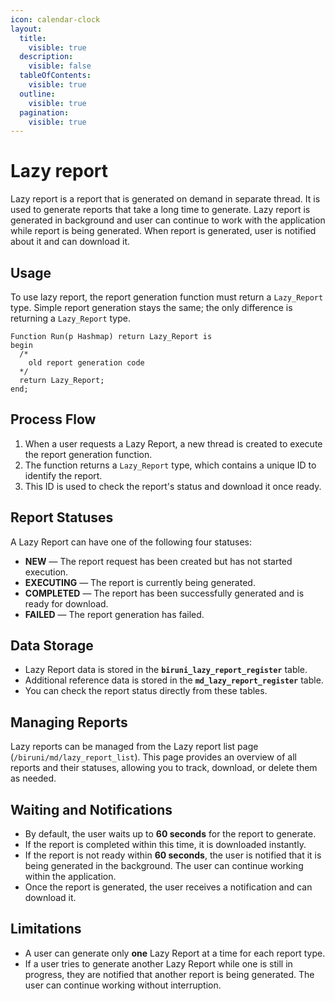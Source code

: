 ```yaml
---
icon: calendar-clock
layout:
  title:
    visible: true
  description:
    visible: false
  tableOfContents:
    visible: true
  outline:
    visible: true
  pagination:
    visible: true
---
```


# Lazy report

Lazy report is a report that is generated on demand in separate thread. It is used to generate reports that take a long time to generate. Lazy report is generated in background and user can continue to work with the application while report is being generated. When report is generated, user is notified about it and can download it.

## Usage

To use lazy report, the report generation function must return a `Lazy_Report` type. Simple report generation stays the same; the only difference is returning a `Lazy_Report` type.

```plsql
Function Run(p Hashmap) return Lazy_Report is
begin
  /*
    old report generation code
  */
  return Lazy_Report;
end;
```

## **Process Flow**

1. When a user requests a Lazy Report, a new thread is created to execute the report generation function.
2. The function returns a `Lazy_Report` type, which contains a unique ID to identify the report.
3. This ID is used to check the report's status and download it once ready.

## **Report Statuses**

A Lazy Report can have one of the following four statuses:

* **NEW** — The report request has been created but has not started execution.
* **EXECUTING** — The report is currently being generated.
* **COMPLETED** — The report has been successfully generated and is ready for download.
* **FAILED** — The report generation has failed.

## **Data Storage**

* Lazy Report data is stored in the **`biruni_lazy_report_register`** table.
* Additional reference data is stored in the **`md_lazy_report_register`** table.
* You can check the report status directly from these tables.

## **Managing Reports**

Lazy reports can be managed from the Lazy report list page (`/biruni/md/lazy_report_list`). This page provides an overview of all reports and their statuses, allowing you to track, download, or delete them as needed.

## **Waiting and Notifications**

* By default, the user waits up to **60 seconds** for the report to generate.
* If the report is completed within this time, it is downloaded instantly.
* If the report is not ready within **60 seconds**, the user is notified that it is being generated in the background. The user can continue working within the application.
* Once the report is generated, the user receives a notification and can download it.

## **Limitations**

* A user can generate only **one** Lazy Report at a time for each report type.
* If a user tries to generate another Lazy Report while one is still in progress, they are notified that another report is being generated. The user can continue working without interruption.



